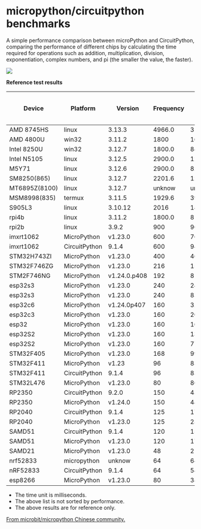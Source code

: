 # micropython/circuitpython benchmarks

A simple performance comparison between microPython and CircuitPython, comparing the performance of different chips by calculating the time required for operations such as addition, multiplication, division, exponentiation, complex numbers, and pi (the smaller the value, the faster).

![](benchmark.png)


**Reference test results**

| Device        | Platform      | Version      | Frequency | Memory      | Integer addition 10000 times | Integer addition 100000 times | Integer addition 1000000 times | Integer multiplication 10000 times | Integer multiplication 100000 times | Integer multiplication 1000000 times | Integer division 10000 times | Integer division 100000 times | Integer division 1000000 times | Float addition 10000 times | Float addition 100000 times | Float addition 1000000 times | Float multiplication 10000 times | Float multiplication 100000 times | Float multiplication 1000000 times | Float division 10000 times | Float division 100000 times | Float division 1000000 times | Power calculation 10000 times | Power calculation 100000 times | Power calculation 1000000 times | Mandelbrot iterating 100 times | Mandelbrot iterating 500 times | Mandelbrot iterating 5000 times | Pi Calculation 1000 bits | Pi Calculation 5000 bits | Pi Calculation 10000 bits | Pi Calculation 100000 bits | Pi Calculation 200000 bits |
|---------------|---------------|--------------|-----------|-------------|------------------------------|-------------------------------|--------------------------------|------------------------------------|-------------------------------------|--------------------------------------|------------------------------|-------------------------------|--------------------------------|----------------------------|-----------------------------|------------------------------|----------------------------------|-----------------------------------|------------------------------------|----------------------------|-----------------------------|------------------------------|-------------------------------|--------------------------------|---------------------------------|--------------------------------|--------------------------------|---------------------------------|--------------------------|--------------------------|---------------------------|----------------------------|----------------------------|
| AMD 8745HS    | linux         | 3.13.3       | 4966.0    | 31329681408 | 0                            | 3                             | 36                             | 0                                  | 4                                   | 41                                   | 1                            | 3                             | 38                             | 0                          | 3                           | 31                           | 0                                | 3                                 | 32                                 | 1                          | 3                           | 36                           | 1                             | 5                              | 48                              | 8                              | 36                             | 343                             | 1                        | 11                       | 50                        | 7943                       | 33583                      |
| AMD 4800U     | win32         | 3.11.2       | 1800      | 16557895680 | 0                            | 0                             | 46                             | 0                                  | 0                                   | 47                                   | 0                            | 0                             | 63                             | 0                          | 0                           | 47                           | 0                                | 0                                 | 47                                 | 0                          | 0                           | 47                           | 0                             | 16                             | 140                             | 16                             | 62                             | 672                             | 0                        | 31                       | 110                       | 14218                      | 59453                      |
| Intel 8250U   | win32         | 3.12.7       | 1800.0    | 8461197312  | 0                            | 0                             | 78                             | 0                                  | 15                                  | 94                                   | 0                            | 0                             | 78                             | 0                          | 16                          | 47                           | 0                                | 15                                | 47                                 | 0                          | 0                           | 63                           | 0                             | 16                             | 188                             | 15                             | 94                             | 828                             | 0                        | 31                       | 140                       | 22703                      | 93469                      |
| Intel  N5105  | linux         | 3.12.5       | 2900.0    | 12307279872 | 1                            | 7                             | 78                             | 1                                  | 8                                   | 79                                   | 1                            | 8                             | 79                             | 1                          | 8                           | 70                           | 1                                | 7                                 | 70                                 | 1                          | 7                           | 77                           | 2                             | 13                             | 120                             | 17                             | 69                             | 662                             | 1                        | 35                       | 150                       | 23149                      | 97739                      |
| M5Y71         | linux         | 3.12.6       | 2900.0    | 8222113792  | 1                            | 7                             | 75                             | 1                                  | 8                                   | 81                                   | 1                            | 8                             | 74                             | 1                          | 7                           | 67                           | 1                                | 7                                 | 67                                 | 1                          | 7                           | 74                           | 1                             | 12                             | 120                             | 17                             | 72                             | 700                             | 2                        | 43                       | 180                       | 36916                      | 222377                     |
| SM8250(865)   | linux         | 3.12.7       | 2201.6    | 12218916864 | 1                            | 10                            | 101                            | 2                                  | 11                                  | 92                                   | 1                            | 11                            | 105                            | 1                          | 9                           | 85                           | 1                                | 9                                 | 88                                 | 1                          | 10                          | 96                           | 2                             | 12                             | 125                             | 18                             | 74                             | 744                             | 1                        | 25                       | 124                       | 24251                      | 100945                     |
| MT6895Z(8100) | linux         | 3.12.7       | unknow    | unkonw      | 2                            | 15                            | 149                            | 1                                  | 15                                  | 150                                  | 1                            | 16                            | 159                            | 1                          | 14                          | 135                          | 2                                | 13                                | 134                                | 1                          | 15                          | 148                          | 2                             | 21                             | 208                             | 31                             | 130                            | 1304                            | 3                        | 44                       | 213                       | 39184                      | 190532                     |
| MSM8998(835)  | termux        | 3.11.5       | 1929.6    | 3913424896  | 2                            | 21                            | 157                            | 2                                  | 17                                  | 177                                  | 2                            | 19                            | 176                            | 1                          | 16                          | 140                          | 1                                | 14                                | 140                                | 2                          | 16                          | 177                          | 4                             | 35                             | 344                             | 37                             | 149                            | 1436                            | 4                        | 45                       | 238                       | 47170                      | 223263                     |
| S905L3        | linux         | 3.10.12      | 2016      | 1898082304  | 8                            | 73                            | 727                            | 7                                  | 75                                  | 746                                  | 7                            | 70                            | 699                            | 7                          | 67                          | 675                          | 7                                | 67                                | 674                                | 7                          | 69                          | 684                          | 8                             | 84                             | 841                             | 125                            | 506                            | 4868                            | 8                        | 112                      | 520                       | 86021                      | 368220                     |
| rpi4b         | linux         | 3.11.2       | 1800.0    | 8188366848  | 1                            | 12                            | 121                            | 1                                  | 13                                  | 124                                  | 2                            | 13                            | 128                            | 1                          | 11                          | 106                          | 1                                | 11                                | 107                                | 1                          | 12                          | 131                          | 2                             | 20                             | 193                             | 33                             | 121                            | 1154                            | 3                        | 47                       | 216                       | 36806                      | 156457                     |
| rpi2b         | linux         | 3.9.2        | 900       | 966762496   | 15                           | 149                           | 1507                           | 18                                 | 183                                 | 1829                                 | 14                           | 142                           | 1418                           | 13                         | 132                         | 1322                         | 13                               | 131                               | 1314                               | 13                         | 134                         | 1340                         | 19                            | 188                            | 1865                            | 264                            | 1065                           | 10341                           | 59                       | 1317                     | 5150                      | 540741                     | 2221524                    |
| imxrt1062     | MicroPython   | v1.23.0      | 600       | 768384      | 11                           | 109                           | 1092                           | 37                                 | 381                                 | 3808                                 | 17                           | 174                           | 1739                           | 19                         | 194                         | 1940                         | 19                               | 195                               | 1949                               | 20                         | 201                         | 2013                         | 31                            | 314                            | 3138                            | 701                            | 2597                           | 23609                           | 73                       | 3591                     | 10906                     | 707552                     | None                       |
| imxrt1062     | CircuitPython | 9.1.4        | 600       | 949760      | 14                           | 144                           | 1454                           | 46                                 | 453                                 | 4689                                 | 15                           | 150                           | 1526                           | 18                         | 176                         | 1773                         | 18                               | 180                               | 1798                               | 18                         | 180                         | 1813                         | 25                            | 256                            | 2567                            | 574                            | 1901                           | 16591                           | 77                       | 1397                     | 6345                      | 578172                     | 2395052                    |
| STM32H743ZI   | MicroPython   | v1.23.0      | 400       | 460480      | 18                           | 178                           | 1783                           | 58                                 | 586                                 | 5868                                 | 24                           | 246                           | 2464                           | 28                         | 283                         | 2838                         | 28                               | 285                               | 2854                               | 29                         | 294                         | 2938                         | 54                            | 541                            | 5437                            | 734                            | 2718                           | 24905                           | 100                      | 3979                     | 12399                     | None                       | None                       |
| STM32F746ZG   | MicroPython   | v1.23.0      | 216       | 159808      | 33                           | 325                           | 3284                           | 152                                | 1523                                | 15231                                | 58                           | 581                           | 5822                           | 77                         | 766                         | 7671                         | 77                               | 769                               | 7693                               | 75                         | 749                         | 7495                         | 112                           | 1113                           | 11129                           | 1814                           | 6765                           | 62205                           | 287                      | 5490                     | 18080                     | None                       | None                       |
| STM2F746NG    | MicroPython   | v1.24.0.p408 | 192       | 8196480     | 37                           | 378                           | 3773                           | 153                                | 1522                                | 15576                                | 54                           | 534                           | 5423                           | 69                         | 689                         | 6931                         | 69                               | 690                               | 6951                               | 70                         | 699                         | 7036                         | 114                           | 1141                           | 11467                           | 2021                           | 7582                           | 69766                           | 203                      | 5217                     | 29793                     | 3968801                    | 12179439                   |
| esp32s3       | MicroPython   | v1.23.0      | 240       | 244224      | 34                           | 338                           | 3376                           | 110                                | 1099                                | 11005                                | 49                           | 488                           | 4884                           | 52                         | 526                         | 5273                         | 52                               | 523                               | 5231                               | 55                         | 551                         | 5508                         | 80                            | 801                            | 8013                            | 1565                           | 5448                           | 49099                           | 389                      | 6526                     | 23642                     | None                       | None                       |
| esp32s3       | MicroPython   | v1.23.0      | 240       | 8321536     | 34                           | 338                           | 3376                           | 119                                | 1190                                | 11924                                | 50                           | 510                           | 5114                           | 54                         | 549                         | 5505                         | 54                               | 546                               | 5465                               | 56                         | 574                         | 5745                         | 82                            | 825                            | 8254                            | 1731                           | 5863                           | 51984                           | 415                      | 7456                     | 27833                     | 3456572                    | 14922482                   |
| esp32c6       | MicroPython   | v1.24.0p407  | 160       | 326144      | 48                           | 481                           | 4814                           | 141                                | 1420                                | 14222                                | 81                           | 813                           | 8134                           | 72                         | 732                         | 7332                         | 71                               | 722                               | 7232                               | 80                         | 816                         | 8173                         | 442                           | 4422                           | 44228                           | 2711                           | 9675                           | 87640                           | 526                      | 8697                     | 32611                     | None                       | None                       |
| esp32c3       | MicroPython   | v1.23.0      | 160       | 203264      | 49                           | 485                           | 4851                           | 142                                | 1425                                | 14260                                | 85                           | 863                           | 8636                           | 76                         | 768                         | 7693                         | 77                               | 779                               | 7786                               | 85                         | 853                         | 8538                         | 739                           | 7402                           | 74027                           | 3148                           | 11291                          | 102477                          | 537                      | 9167                     | 33959                     | None                       | None                       |
| esp32         | MicroPython   | v1.23.0      | 160       | 166592      | 61                           | 611                           | 6112                           | 193                                | 1934                                | 19363                                | 87                           | 866                           | 8669                           | 95                         | 946                         | 9462                         | 94                               | 937                               | 9392                               | 98                         | 981                         | 9816                         | 138                           | 1391                           | 13918                           | 2977                           | 9931                           | 88060                           | 660                      | 11983                    | 41551                     | None                       | None                       |
| esp32S2       | MicroPython   | v1.23.0      | 160       | 137728      | 59                           | 589                           | 5887                           | 181                                | 1814                                | 18161                                | 99                           | 1004                          | 10049                          | 91                         | 923                         | 9239                         | 91                               | 920                               | 9196                               | 107                        | 1090                        | 10908                        | 864                           | 8192                           | 86523                           | 6258                           | 20219                          | 197838                          | 838                      | 12530                    | 44133                     | None                       | None                       |
| esp32S2       | MicroPython   | v1.23.0      | 160       | 7797248     | 59                           | 589                           | 5887                           | 193                                | 1936                                | 19374                                | 102                          | 1035                          | 10370                          | 94                         | 953                         | 9556                         | 93                               | 951                               | 9517                               | 110                        | 1123                        | 11238                        | 827                           | 8749                           | 87498                           | 6682                           | 22738                          | 202121                          | 958                      | 15703                    | 59585                     | 7553302                    | 29965747                   |
| STM32F405     | MicroPython   | v1.23.0      | 168       | 99328       | 56                           | 564                           | 5638                           | 206                                | 2077                                | 20788                                | 88                           | 889                           | 8896                           | 105                        | 1068                        | 10693                        | 106                              | 1073                              | 10739                              | 106                        | 1079                        | 10795                        | 143                           | 1436                           | 14372                           | 2891                           | 10075                          | 90640                           | 650                      | 11485                    | 40790                     | None                       | None                       |
| STM32F411     | MicroPython   | v1.23        | 96        | 83392       | 91                           | 904                           | 9041                           | 348                                | 3493                                | 34960                                | 145                          | 1452                          | 14521                          | 173                        | 1741                        | 17418                        | 175                              | 1751                              | 17527                              | 175                        | 1755                        | 17571                        | 241                           | 2416                           | 24176                           | 4791                           | 16427                          | 147001                          | 1156                     | 18073                    | 67550                     | None                       | None                       |
| STM32F411     | CircuitPython | 9.1.4        | 96        | 83136       | 116                          | 1165                          | 11647                          | 327                                | 3275                                | 32806                                | 119                          | 1189                          | 11886                          | 135                        | 1350                        | 13502                        | 136                              | 1354                              | 13542                              | 137                        | 1372                        | 13720                        | 191                           | 1907                           | 19064                           | 4335                           | 13321                          | 114136                          | 845                      | 15244                    | 68559                     | None                       | None                       |
| STM32L476     | MicroPython   | v1.23.0      | 80        | 86976       | 135                          | 1351                          | 13514                          | 456                                | 4557                                | 45590                                | 192                          | 1912                          | 19126                          | 229                        | 2284                        | 22858                        | 229                              | 2292                              | 22941                              | 230                        | 2299                        | 23012                        | 325                           | 3249                           | 32517                           | 6228                           | 21823                          | 196753                          | 1330                     | 21923                    | 80931                     | None                       | None                       |
| RP2350        | CircuitPython | 9.2.0        | 150       | 433152      | 57                           | 560                           | 5594                           | 160                                | 1614                                | 16189                                | 58                           | 573                           | 5728                           | 62                         | 621                         | 6207                         | 63                               | 622                               | 6213                               | 63                         | 632                         | 6314                         | 91                            | 909                            | 9081                            | 2012                           | 6078                           | 51629                           | 490                      | 8745                     | 36898                     | None                       | None                       |
| RP2350        | MicroPython   | v1.24.0      | 150       | 486784      | 44                           | 444                           | 4433                           | 158                                | 1603                                | 16052                                | 63                           | 646                           | 6478                           | 70                         | 715                         | 7166                         | 69                               | 716                               | 7179                               | 71                         | 727                         | 7280                         | 96                            | 985                            | 9867                            | 2412                           | 8276                           | 73979                           | 322                      | 20031                    | 56004                     | None                       | None                       |
| RP2040        | CircuitPython | 9.1.4        | 125       | 179328      | 97                           | 958                           | 9577                           | 288                                | 2888                                | 28907                                | 116                          | 1154                          | 11537                          | 113                        | 1126                        | 11249                        | 113                              | 1132                              | 11321                              | 119                        | 1187                        | 11866                        | 290                           | 2892                           | 28914                           | 4905                           | 15548                          | 134776                          | 878                      | 16148                    | 66666                     | None                       | None                       |
| RP2040        | MicroPython   | v1.23.0      | 125       | 233024      | 80                           | 799                           | 7984                           | 276                                | 2823                                | 28283                                | 126                          | 1321                          | 13221                          | 129                        | 1343                        | 13447                        | 129                              | 1343                              | 13440                              | 134                        | 1399                        | 14002                        | 993                           | 9988                           | 99891                           | 5212                           | 18820                          | 171320                          | 868                      | 23338                    | 70450                     | None                       | None                       |
| SAMD51        | CircuitPython | 9.1.4        | 120       | 150656      | 84                           | 840                           | 8400                           | 274                                | 2753                                | 27601                                | 86                           | 857                           | 8570                           | 95                         | 956                         | 9563                         | 96                               | 958                               | 9578                               | 97                         | 971                         | 9712                         | 152                           | 1564                           | 15653                           | 4015                           | 11704                          | 98082                           | 787                      | 14479                    | 60382                     | None                       | None                       |
| SAMD51        | MicroPython   | v1.23.0      | 120       | 173120      | 71                           | 710                           | 7095                           | 219                                | 2223                                | 22236                                | 87                           | 909                           | 9113                           | 101                        | 1048                        | 10511                        | 102                              | 1056                              | 10540                              | 103                        | 1067                        | 10696                        | 165                           | 1690                           | 16945                           | None                           | None                           | None                            | 710                      | 16783                    | 53817                     | None                       | None                       |
| SAMD21        | MicroPython   | v1.23.0      | 48        | 21696       | 269                          | 2687                          | 26857                          | 921                                | 9224                                | 92417                                | 502                          | 5020                          | 50265                          | 430                        | 4318                        | 43214                        | 438                              | 4405                              | 44132                              | 510                        | 5134                        | 51418                        | 3567                          | 35679                          | 357190                          | None                           | None                           | None                            | 3999                     | None                     | None                      | None                       | None                       |
| nrf52833      | micropython   | unknow       | 64        | 64512       | 182                          | 1810                          | 18098                          | 582                                | 5829                                | 58341                                | 294                          | 2933                          | 29342                          | 289                        | 2892                        | 28950                        | 281                              | 2811                              | 28133                              | 319                        | 3202                        | 32019                        | 418                           | 4190                           | 41907                           | 11032                          | 34175                          | 293353                          | 1977                     | 37419                    | None                      | None                       | None                       |
| nRF52833      | CircuitPython | 9.1.4        | 64        | 54400       | 221                          | 2210                          | 22091                          | 613                                | 6141                                | 61492                                | 222                          | 2224                          | 22236                          | 246                        | 2458                        | 24571                        | 246                              | 2449                              | 24495                              | 249                        | 2488                        | 24869                        | 337                           | 3375                           | 33754                           | None                           | None                           | None                            | 1888                     | 36192                    | None                      | None                       | None                       |
| esp8266       | MicroPython   | v1.23.0      | 80        | 38016       | 214                          | 2133                          | 21335                          | 611                                | 6114                                | 61255                                | 255                          | 2553                          | 25520                          | 245                        | 2444                        | 24439                        | 249                              | 2487                              | 24869                              | 275                        | 2743                        | 27425                        | 1155                          | 11543                          | 115434                          | None                           | None                           | None                            | 1868                     | 41057                    | None                      | None                       | None                       |

- The time unit is milliseconds.
- The above list is not sorted by performance.
- The above results are for reference only.

[From microbit/micropython Chinese community.](http://www.micropython.org.cn)  
